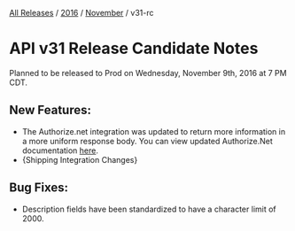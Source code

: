 [All Releases](../../README.md) / [2016](../README.md) / [November](README.md) / v31-rc
# API v31 Release Candidate Notes 

Planned to be released to Prod on Wednesday, November 9th, 2016 at 7 PM CDT.

## New Features:
- The Authorize.net integration was updated to return more information in a more uniform response body. You can view updated Authorize.Net documentation [here](http://qa-documentation.ordercloud.io/integration-services/authorizenet).
- {Shipping Integration Changes}

## Bug Fixes:
- Description fields have been standardized to have a character limit of 2000. 
